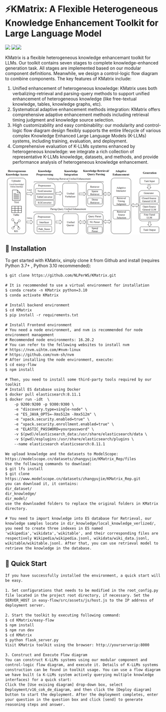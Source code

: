 # ⚡KMatrix:  A Flexible Heterogeneous Knowledge Enhancement Toolkit for Large Language Model



<img src="https://img.shields.io/badge/%F0%9F%A4%97%20HuggingFace%20Datasets-27b3b4.svg"> <img src="https://img.shields.io/npm/l/vue-web-terminal.svg"><img src="https://img.shields.io/badge/made_with-Python-blue">



KMatrix is a flexible heterogeneous knowledge enhancemant toolkit for LLMs.  Our toolkit contains seven stages to complete knowledge-enhanced generation task. All stages are implemented based on our modular component definitions.  Meanwhile, we design a control-logic flow diagram to combine components. The key features of KMatrix include: 

1. Unified enhancement of heterogeneous knowledge: KMatrix uses both verbalizing-retrieval and parsing-query methods to support unified enhancement of heterogeneous knowledge (like free-textual knowledge, tables, knowledge graphs, etc).
2. Systematical adaptive enhancement methods integration: KMatrix offers comprehensive adaptive enhancement methods including retrieval timing judgment and knowledge source selection. 
3. High customizability and easy combinability: our modularity and control-logic flow diagram design flexibly supports the entire lifecycle of various complex Knowledge Enhanced Large Language Models (K-LLMs) systems, including training, evaluation, and deployment.
4. Comprehensive evaluation of K-LLMs systems enhanced by heterogeneous knowledge: we integrate a rich collection of representative K-LLMs knowledge, datasets, and methods, and provide performance analysis of heterogeneous knowledge enhancement. 

![image](images/kmatrix_system.png)



## :wrench: Installation 

To get started with KMatrix, simply clone it from Github and install (requires Python 3.7+ ,  Python 3.10 recommended): 


    $ git clone https://github.com/NLPerWS/KMatrix.git
    
    # It is recommended to use a virtual environment for installation
    $ conda create -n KMatrix python=3.10
    $ conda activate KMatrix
    
    # Install backend environment
    $ cd KMatrix
    $ pip install -r requirements.txt
    
    # Install Frontend environment
    # You need a node environment, and nvm is recommended for node environment management
    # Recommended node environments: 16.20.2
    # You can refer to the fellowing websites to install nvm
    # https://nvm.uihtm.com/#nvm-linux 
    # https://github.com/nvm-sh/nvm
    # After installing the node environment, execute:
    $ cd easy-flow
    $ npm install
    
    # Then, you need to install some third-party tools required by our toolkit
    # Install ES database using Docker
    $ docker pull elasticsearch:8.11.1
    $ docker run -idt  \
        -p 9200:9200 -p 9300:9300 \
        -e "discovery.type=single-node" \
        -e "ES_JAVA_OPTS=-Xms512m -Xmx512m" \
        -e "xpack.security.enabled=true" \
        -e "xpack.security.enrollment.enabled=true" \
        -e "ELASTIC_PASSWORD=yourpassword" \
        -v $(pwd)/elasticsearch_data:/usr/share/elasticsearch/data \
        -v $(pwd)/esplugins:/usr/share/elasticsearch/plugins \
        --name elasticsearch elasticsearch:8.11.1
        
    We upload knowledge and the datasets to ModelScope: https://modelscope.cn/datasets/zhangyujie/KMatrix_Rep/files
    Use the following commands to download:
    $ git lfs install
    $ git clone https://www.modelscope.cn/datasets/zhangyujie/KMatrix_Rep.git
    you can download it, it contains:
    dir_dataset/
    dir_knowledge/
    dir_model/
    use the downloaded folders to replace the original folders in KMatrix directory.
    
    # You need to import knowledge into ES database for Retrieval, our knowledge samples locate in dir_knowledge/local_knowledge_verlized/, you need to create three indexes in ES named 'wikipedia','wikidata','wikitable', and their corresponding files are respectively Wikipedia/wikipedia.jsonl, wikidata/wiki_data.jsonl, wikitable/wikitable.jsonl. After that, you can use retrieval model to retrieve the knowledge in the database.




## :rocket: Quick Start


    If you have successfully installed the environment, a quick start will be easy.
    
    1. Set configurations that needs to be modified in the root_config.py file located in the project root directory, if necessary. Set the SERVER_HOST in easy-flow/src/assets/js/host.js to the IP address of deployment server.
    
    2. Start the toolkit by executing following command: 
    $ cd KMatrix/easy-flow
    $ npm install
    $ npm run dev
    $ cd KMatrix
    $ python flask_server.py
    Visit KMatrix toolkit using the browser: http://yourserverip:8000
    
    3. Construct and Execute Flow diagram
    You can construct K-LLMs systems using our modular component and control-logic flow diagram, and execute it. Details of K-LLMs systems construction can be found in toolkit usage. You can use a flow diagram we have built (a K-LLMs system actively querying multiple knowledge interfaces) for a quick start:
    Click the [Use exising diagram] drop-down box, select Deployment/v16_cok_de_diagram, and then click the [Deploy diagram] button to start the deployment. After the deployment completes, enter your question in the question box and click [send] to generate reasoning steps and answer.



